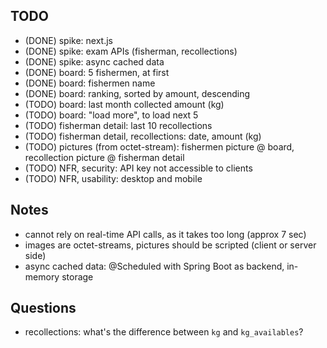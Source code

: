 ## TODO

* (DONE) spike: next.js
* (DONE) spike: exam APIs (fisherman, recollections)
* (DONE) spike: async cached data
* (DONE) board: 5 fishermen, at first
* (DONE) board: fishermen name
* (DONE) board: ranking, sorted by amount, descending
* (TODO) board: last month collected amount (kg)
* (TODO) board: "load more", to load next 5
* (TODO) fisherman detail: last 10 recollections
* (TODO) fisherman detail, recollections: date, amount (kg)
* (TODO) pictures (from octet-stream): fishermen picture @ board, recollection picture @ fisherman detail
* (TODO) NFR, security: API key not accessible to clients
* (TODO) NFR, usability: desktop and mobile


## Notes

* cannot rely on real-time API calls, as it takes too long (approx 7 sec)
* images are octet-streams, pictures should be scripted (client or server side)
* async cached data: @Scheduled with Spring Boot as backend, in-memory storage

## Questions

* recollections: what's the difference between `kg` and `kg_availables`?